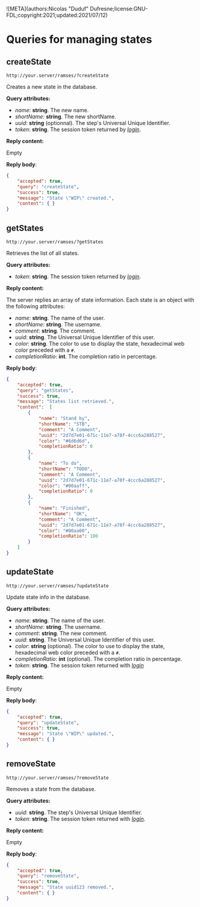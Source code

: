 ![META](authors:Nicolas "Duduf" Dufresne;license:GNU-FDL;copyright:2021;updated:2021/07/12)

# Queries for managing states

## createState

`http://your.server/ramses/?createState`

Creates a new state in the database.

**Query attributes:**

- *name*: **string**. The new name.
- *shortName*: **string**. The new shortName.
- *uuid*: **string** (optionnal). The step's Universal Unique Identifier.
- *token*: **string**. The session token returned by [*login*](general.md#login).

**Reply content:**

Empty

**Reply body**:

```json
{
    "accepted": true,
    "query": "createState",
    "success": true,
    "message": "State \"WIP\" created.",
    "content": { }
}
```

## getStates

`http://your.server/ramses/?getStates`

Retrieves the list of all states.

**Query attributes:**

- *token*: **string**. The session token returned by [*login*](general.md#login).

**Reply content:**

The server replies an array of state information. Each state is an object with the following attributes:

- *name*: **string**. The name of the user.
- *shortName*: **string**. The username.
- *comment*: **string**. The comment.
- *uuid*: **string**. The Universal Unique Identifier of this user.
- *color*: **string**. The color to use to display the state, hexadecimal web color preceded with a `#`.
- *completionRatio*: **int**. The completion ratio in percentage.

**Reply body**:

```json
{
    "accepted": true,
    "query": "getStates",
    "success": true,
    "message": "States list retrieved.",
    "content":  [
        {
            "name": "Stand by",
            "shortName": "STB",
            "comment": "A Comment",
            "uuid": "2d7d7e01-671c-11e7-a78f-4ccc6a288527",
            "color": "#6d6d6d",
            "completionRatio": 0
        },
        {
            "name": "To do",
            "shortName": "TODO",
            "comment": "A Comment",
            "uuid": "2d7d7e01-671c-11e7-a78f-4ccc6a288527",
            "color": "#00aaff",
            "completionRatio": 0
        },
        {
            "name": "Finished",
            "shortName": "OK",
            "comment": "A Comment",
            "uuid": "2d7d7e01-671c-11e7-a78f-4ccc6a288527",
            "color": "#00aa00",
            "completionRatio": 100
        }
    ]
}
```

## updateState

`http://your.server/ramses/?updateState`

Update state info in the database.

**Query attributes:**

- *name*: **string**. The name of the user.
- *shortName*: **string**. The username.
- *comment*: **string**. The new comment.
- *uuid*: **string**. The Universal Unique Identifier of this user.
- *color*: **string** (optional). The color to use to display the state, hexadecimal web color preceded with a `#`.
- *completionRatio*: **int** (optional). The completion ratio in percentage.
- *token*: **string**. The session token returned with [*login*](general.md#login)

**Reply content:**

Empty

**Reply body**:

```json
{
    "accepted": true,
    "query": "updateState",
    "success": true,
    "message": "State \"WIP\" updated.",
    "content": { }
}
```

## removeState

`http://your.server/ramses/?removeState`

Removes a state from the database.

**Query attributes:**

- *uuid*: **string**. The step's Universal Unique Identifier.
- *token*: **string**. The session token returned with [*login*](general.md#login).

**Reply content:**

Empty

**Reply body**:

```json
{
    "accepted": true,
    "query": "removeState",
    "success": true,
    "message": "State uuid123 removed.",
    "content": { }
}
```
